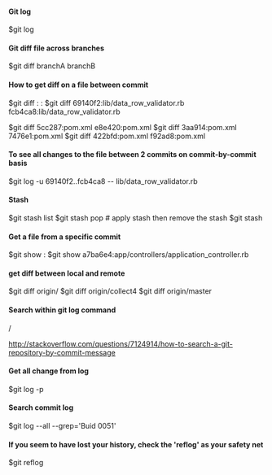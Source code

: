 #### Git log
$git log <path to the file>

#### Git diff file across branches
$git diff branchA branchB <path to the file>

#### How to get diff on a file between commit
$git diff <commit number>:<path to a file> <commit number>:<path to a file>
$git diff 69140f2:lib/data_row_validator.rb fcb4ca8:lib/data_row_validator.rb

$git diff 5cc287:pom.xml e8e420:pom.xml
$git diff 3aa914:pom.xml 7476e1:pom.xml
$git diff 422bfd:pom.xml f92ad8:pom.xml

#### To see all changes to the file between 2 commits on commit-by-commit basis
$git log -u 69140f2..fcb4ca8 -- lib/data_row_validator.rb

#### Stash
$git stash list
$git stash pop # apply stash <revision> then remove the stash
$git stash

#### Get a file from a specific commit
$git show <commit version>:<path to the file> 
$git show a7ba6e4:app/controllers/application_controller.rb

#### get diff between local and remote
$git diff origin/<branch name>
$git diff origin/collect4
$git diff origin/master

#### Search within git log command
/<commit number>

http://stackoverflow.com/questions/7124914/how-to-search-a-git-repository-by-commit-message

#### Get all change from log
$git log -p

#### Search commit log
$git log --all --grep='Buid 0051'

#### If you seem to have lost your history, check the 'reflog' as your safety net
$git reflog
